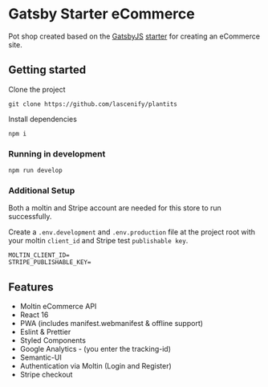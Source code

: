 # Gatsby Starter eCommerce

Pot shop created based on the [GatsbyJS](https://www.gatsbyjs.org/)
[starter](https://github.com/parmsang/gatsby-starter-ecommerce) for creating an
eCommerce site.

## Getting started

Clone the project

`git clone https://github.com/lascenify/plantits`

Install dependencies

`npm i`

### Running in development

`npm run develop`

### Additional Setup

Both a moltin and Stripe account are needed for this store to run successfully.

Create a `.env.development` and `.env.production` file at the project root with
your moltin `client_id` and Stripe test `publishable key`.

```dosini
MOLTIN_CLIENT_ID=
STRIPE_PUBLISHABLE_KEY=
```

## Features

- Moltin eCommerce API
- React 16
- PWA (includes manifest.webmanifest & offline support)
- Eslint & Prettier
- Styled Components
- Google Analytics - (you enter the tracking-id)
- Semantic-UI
- Authentication via Moltin (Login and Register)
- Stripe checkout
